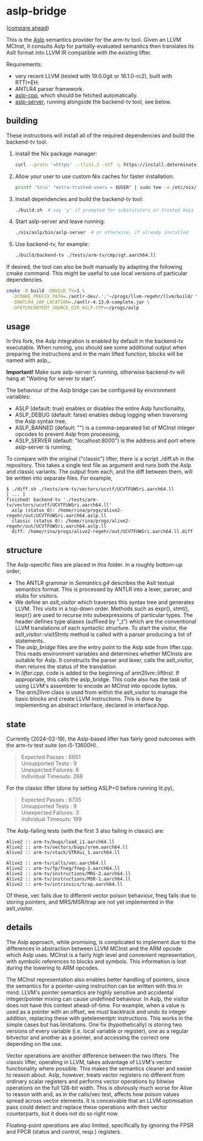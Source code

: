 # aslp-bridge

([compare ahead](https://github.com/regehr/alive2/compare/arm-tv...katrinafyi:alive2:aslp))

This is the [Aslp](https://github.com/UQ-PAC/aslp) semantics provider for the arm-tv tool.
Given an LLVM MCInst, it consults Aslp for partially-evaluated semantics then translates
its Aslt format into LLVM IR compatible with the existing lifter.

Requirements:
- very recent LLVM (tested with 19.0.0git or 18.1.0-rc2), built with RTTI+EH.
- ANTLR4 parser framework.
- [aslp-cpp](https://github.com/UQ-PAC/aslp/tree/partial_eval/aslp-cpp), which should be fetched automatically.
- [aslp-server](https://github.com/UQ-PAC/aslp), running alongside the backend-tv tool, see below.

## building

These instructions will install all of the required dependencies and build the backend-tv tool.

1. Install the Nix package manager:
   ```bash
   curl --proto '=https' --tlsv1.2 -sSf -L https://install.determinate.systems/nix | sh -s -- install
   ```
2. Allow your user to use custom Nix caches for faster installation:
   ```bash
   printf '%s\n' "extra-trusted-users = $USER" | sudo tee -a /etc/nix/nix.conf
   ```
3. Install dependencies and build the backend-tv tool:
   ```bash
   ./build.sh  # say 'y' if prompted for substituters or trusted keys
   ```
4. Start aslp-server and leave running:
   ```bash
   ./nix/aslp/bin/aslp-server  # or otherwise, if already installed
   ```
5. Use backend-tv, for example:
   ```bash
   ./build/backend-tv ./tests/arm-tv/cmp/sgt.aarch64.ll
   ```

If desired, the tool can also be built manually by adapting the following cmake command.
This might be useful to use local versions of particular dependencies.
```bash
cmake -B build -DBUILD_TV=1 \
  -DCMAKE_PREFIX_PATH=./antlr-dev/.';'~/progs/llvm-regehr/llvm/build/ \
  -DANTLR4_JAR_LOCATION=./antlr-4.13.0-complete.jar \
  -DFETCHCONTENT_SOURCE_DIR_ASLP-CPP=~/progs/aslp 
```

<!--
You will also need the *aslp-server* which provides the Aslp semantics over HTTP.
The suggested way to get this is using the Nix package manager. Once Nix is installed, use
```bash
nix --extra-experimental-features nix-command --extra-experimental-features flakes shell github:katrinafyi/pac-nix#aslp --command aslp-server 
```
This should build and launch aslp-server from the [pac-nix](https://github.com/katrinafyi/pac-nix) packages.
Otherwise, you can compile with Dune from the [aslp](https://github.com/UQ-PAC/aslp) repository then run `dune exec aslp-server`.
-->

## usage

In this fork, the Aslp integration is enabled by default in the backend-tv executable.
When running, you should see some additional output when preparing the instructions and
in the main lifted function, blocks will be named with aslp\_.

**Important!** Make sure aslp-server is running, otherwise backend-tv will hang at "Waiting for server to start".

The behaviour of the Aslp bridge can be configured by environment variables:
- ASLP (default: true) enables or disables the entire Aslp functionality,
- ASLP\_DEBUG (default: false) enables debug logging when traversing the Aslp syntax tree,
- ASLP\_BANNED (default: "") is a comma-separated list of MCInst integer opcodes to prevent Aslp from processing,
- ASLP\_SERVER (default: "localhost:8000") is the address and port where aslp-server is running,

To compare with the original ("classic") lifter, there is a script ./diff.sh in the repository.
This takes a single test file as argument and runs both the Aslp and classic variants.
The output from each, and the diff between them, will be written into separate files.
For example,
```bash-session
$ ./diff.sh ./tests/arm-tv/vectors/ucvtf/UCVTFUWSri.aarch64.ll
[ ... ]
finished! backend-tv './tests/arm-tv/vectors/ucvtf/UCVTFUWSri.aarch64.ll'
  aslp (status 0): /home/rina/progs/alive2-regehr/out/UCVTFUWSri.aarch64.aslp.ll
  classic (status 0): /home/rina/progs/alive2-regehr/out/UCVTFUWSri.aarch64.aslp.ll
  diff: /home/rina/progs/alive2-regehr/out/UCVTFUWSri.aarch64.ll.diff
```

## structure

The Aslp-specific files are placed in this folder. In a roughly bottom-up order,
- The ANTLR grammar in *Semantics.g4* describes the Aslt textual semantics format. This is processed by ANTLR into a lexer, parser, and stubs for visitors.
- We define an *aslt\_visitor* which traverses this syntax tree and generates LLVM.
  This visits in a top-down order. Methods such as expr(), stmt(), lexpr() are used to recurse into subexpressions of particular types.
  The header defines type aliases (suffixed by "_t") which are the conventional LLVM translations of each syntactic structure.
  To start the visitor, the aslt\_visitor::visitStmts method is called with a parser producing a list of statements.
- The *aslp\_bridge* files are the entry point to the Aslp side from lifter.cpp.
  This reads environment variables and determines whether MCInsts are suitable for Aslp.
  It constructs the parser and lexer, calls the aslt\_visitor, then returns the status of the translation.
- In *lifter.cpp*, code is added to the beginning of arm2llvm::liftInst.
  If appropriate, this calls the aslp\_bridge.
  This code also has the task of using LLVM's assembler to encode an MCInst into opcode bytes.
- The *arm2llvm* class is used from within the aslt\_visitor to manage the basic blocks and create LLVM instructions.
  This is done by implementing an abstract interface, declared in interface.hpp.

## state
Currently (2024-02-19), the Aslp-based lifter has fairly good outcomes with the arm-tv test suite (on i5-13600H).
>  Expected Passes    : 6661 <br/>
>  Unsupported Tests  : 9<br/>
>  Unexpected Failures: 8<br/>
>  Individual Timeouts: 268<br/>

For the classic lifter (done by setting ASLP=0 before running lit.py),
>  Expected Passes    : 6735<br/>
>  Unsupported Tests  : 9<br/>
>  Unexpected Failures: 3<br/>
>  Individual Timeouts: 199<br/>

The Aslp-failing tests (with the first 3 also failing in classic) are:
```
Alive2 :: arm-tv/bugs/load_i1.aarch64.ll
Alive2 :: arm-tv/vectors/bugs/srem.aarch64.ll
Alive2 :: arm-tv/stack/STRXui_1.aarch64.ll

Alive2 :: arm-tv/calls/vec.aarch64.ll
Alive2 :: arm-tv/fp/fneg/fneg-2.aarch64.ll
Alive2 :: arm-tv/instructions/MRS-2.aarch64.ll
Alive2 :: arm-tv/instructions/MSR-1.aarch64.ll
Alive2 :: arm-tv/intrinsics/trap.aarch64.ll
```
Of these, vec fails due to different vector poison behaviour, fneg fails due to storing pointers,
and MRS/MSR/trap are not yet implemented in the aslt\_visitor.

## details

The Aslp approach, while promising, is complicated to implement due to the differences in abstraction between LLVM MCInst and the ARM opcode
which Aslp uses.
MCInst is a fairly high level and convenient representation, with symbolic references to blocks and symbols.
This information is lost during the lowering to ARM opcodes.

The MCInst representation also enables better handling of pointers, since the semantics for a pointer-using instruction
can be written with this in mind.
LLVM's pointer semantics are highly sensitive and accidental integer/pointer mixing can cause undefined behaviour.
In Aslp, the visitor does not have this context ahead-of-time.
For example, when a value is used as a pointer with an offset, we must backtrack and undo its integer addition,
replacing these with getelementptr instructions.
This works in the simple cases but has limitations.
One fix (hypothetically) is storing two versions of every variable (i.e. local variable or register),
one as a regular bitvector and another as a pointer, and accessing the correct one depending on the use.

Vector operations are another difference between the two lifters.
The classic lifter, operating in LLVM, takes advantage of LLVM's vector functionality where possible.
This makes the semantics cleaner and easier to reason about.
Aslp, however, treats vector registers no different from ordinary scalar registers and performs vector operations by
bitwise operations on the full 128-bit width.
This is obviously much worse for Alive to reason with and, as in the calls/vec test, affects how poison values spread across vector elements. 
It is conceivable that an LLVM optimisation pass could detect and replace these operations with their vector counterparts,
but it does not do so right now.

Floating-point operations are also limited, specifically by ignoring the FPSR and FPCR (status and control, resp.) registers.
